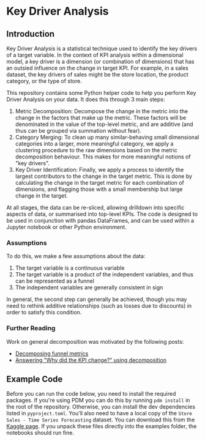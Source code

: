 # Key Driver Analysis

## Introduction
Key Driver Analysis is a statistical technique used to identify the key drivers of a target variable. In the context of KPI analysis within a dimensional model, a key driver is a dimension (or combination of dimensions) that has an outsied influence on the change in target KPI. For example, in a sales dataset, the key drivers of sales might be the store location, the product category, or the type of store.

[//]: <> (Comment: Explain funnel analogy here)

This repository contains some Python helper code to help you perform Key Driver Analysis on your data. It does this through 3 main steps:

1. Metric Decomposition: Decompose the change in the metric into the change in the factors that make up the metric. These factors will be denominated in the value of the top-level metric, and are additive (and thus can be grouped via summation without fear).
2. Category Merging: To clean up many similar-behaving small dimensional categories into a larger, more meaningful category, we apply a clustering procedure to the raw dimensions based on the metric decomposition behaviour. This makes for more meaningful notions of "key drivers".
3. Key Driver Identification: Finally, we apply a process to identify the largest contributors to the change in the target metric. This is done by calculating the change in the target metric for each combination of dimensions, and flagging those with a small membership but large change in the target.

At all stages, the data can be re-sliced, allowing drilldown into specific aspects of data, or summarised into top-level KPIs. The code is designed to be used in conjunction with pandas DataFrames, and can be used within a Jupyter notebook or other Python environment.

### Assumptions
To do this, we make a few assumptions about the data:

1. The target variable is a continuous variable
2. The target variable is a product of the independent variables, and thus can be represented as a funnel
3. The independent variables are generally consistent in sign

In general, the second step can generally be achieved, though you may need to rethink additive relationships (such as losses due to discounts) in order to satisfy this condition.


### Further Reading

Work on general decomposition was motivated by the following posts:

- [Decomposing funnel metrics](https://maxhalford.github.io/blog/funnel-decomposition/)
- [Answering "Why did the KPI change?" using decomposition](https://maxhalford.github.io/blog/kpi-evolution-decomposition/)


## Example Code

Before you can run the code below, you need to install the required packages. If you're using PDM you can do this by running `pdm install` in the root of the repository. Otherwise, you can install the dev dependencies listed in `pyproject.toml`. You'll also need to have a local copy of the `Store Sales - Time Series Forecasting` dataset. You can download this from the [Kaggle page](https://www.kaggle.com/competitions/store-sales-time-series-forecasting/data?select=stores.csv). If you unpack these files directly into the examples folder, the notebooks should run fine.
